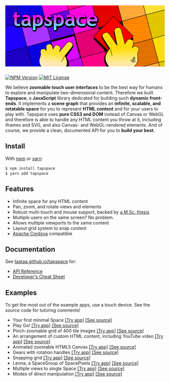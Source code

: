 # ![tapspace](docs/banner.png?raw=true)

[![NPM Version](https://img.shields.io/npm/v/tapspace.svg?colorB=7fcd0f)](https://www.npmjs.com/package/tapspace)
[![MIT License](https://img.shields.io/npm/l/tapspace.svg)](LICENSE)


We believe **zoomable touch user interfaces** to be the best way for humans to explore and manipulate two-dimensional content. Therefore we built **Tapspace**, a **JavaScript** library dedicated for building such **dynamic front-ends**. It implements a **scene graph** that provides an **infinite, scalable, and rotatable space** for you to represent **HTML content** and for your users to play with. Tapspace uses **pure CSS3 and DOM** instead of Canvas or WebGL and therefore is able to handle any HTML content you throw at it, including iframes and SVG, and also Canvas- and WebGL-rendered elements. And of course, we provide a clean, documented API for you to **build your best**.


## Install

With [npm](https://www.npmjs.com/package/tapspace) or [yarn](https://yarnpkg.com/en/package/tapspace):

    $ npm install tapspace
    $ yarn add tapspace


## Features

- Infinite space for any HTML content
- Pan, zoom, and rotate views and elements
- Robust multi-touch and mouse support, backed by [a M.Sc. thesis](http://urn.fi/URN:NBN:fi:tty-201605264186)
- Multiple users on the same screen? No problem.
- Allows multiple viewports to the same content
- Layout grid system to snap content
- [Apache Cordova](https://cordova.apache.org/) compatible


## Documentation

See [taataa.github.io/tapspace](http://taataa.github.io/tapspace) for:
- [API Reference](http://taataa.github.io/tapspace/api)
- [Developer's Cheat Sheet](http://taataa.github.io/tapspace/dev)


## Examples

 To get the most out of the example apps, use a touch device. See the source code for tutoring comments!

- Your first minimal Space [[Try app]](https://rawgit.com/taataa/tapspace/development/examples/minimal/index.html) [[See source]](examples/minimal/index.html)
- Play Go! [[Try app]](https://rawgit.com/taataa/tapspace/development/examples/go/index.html) [[See source]](examples/go/index.html)
- Pinch-zoomable grid of 400 tile images [[Try app]](https://rawgit.com/taataa/tapspace/development/examples/tiles/index.html) [[See source]](examples/tiles/index.html)
- An arrangement of custom HTML content, including YouTube video [[Try app]](https://rawgit.com/taataa/tapspace/development/examples/html/index.html) [[See source]](examples/html/index.html)
- Animated zoomable HTML5 Canvas [[Try app]](https://rawgit.com/taataa/tapspace/development/examples/canvas/index.html) [[See source]](examples/canvas/index.html)
- Gears with rotation handles [[Try app]](https://rawgit.com/taataa/tapspace/development/examples/gears/index.html) [[See source]](examples/gears/index.html)
- Snapping grid [[Try app]](https://rawgit.com/taataa/tapspace/development/examples/grid/index.html) [[See source]](examples/grid/index.html)
- Lenna, a SpaceGroup of SpacePixels [[Try app]](https://rawgit.com/taataa/tapspace/development/examples/pixels/index.html) [[See source]](examples/pixels/index.html)
- Multiple views to single Space [[Try app]](https://rawgit.com/taataa/tapspace/development/examples/multiview/index.html) [[See source]](examples/multiview/index.html)
- Modes of direct manipulation [[Try app]](https://rawgit.com/taataa/tapspace/development/examples/modes/index.html) [[See source]](examples/modes/index.html)
